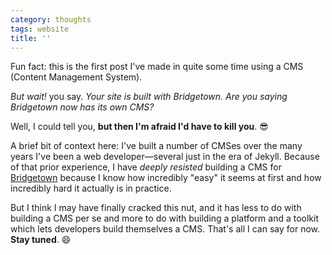 ```yaml
---
category: thoughts
tags: website
title: ''
---
```


Fun fact: this is the first post I've made in quite some time using a CMS (Content Management System).

_But wait!_ you say. _Your site is built with Bridgetown. Are you saying Bridgetown now has its own CMS?_

Well, I could tell you, **but then I'm afraid I'd have to kill you**. 😎

A brief bit of context here: I've built a number of CMSes over the many years I've been a web developer—several just in the era of Jekyll. Because of that prior experience, I have _deeply resisted_ building a CMS for [Bridgetown](https://www.bridgetownrb.com) because I know how incredibly "easy" it seems at first and how incredibly hard it actually is in practice.

But I think I may have finally cracked this nut, and it has less to do with building a CMS per se and more to do with building a platform and a toolkit which lets developers build themselves a CMS. That's all I can say for now. **Stay tuned**. 😄
